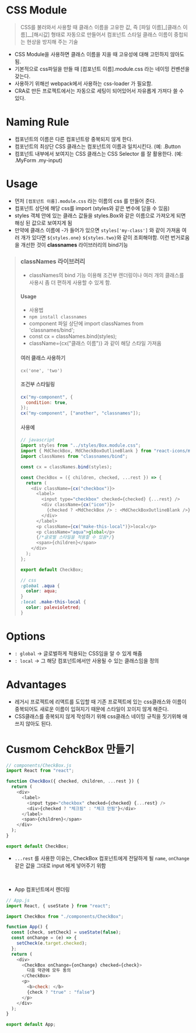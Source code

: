 # CSS Module

> CSS를 불러와서 사용할 때 클래스 이름을 고유한 값, 즉 [파일 이름]\_[클래스 이름]\_\_[해시값] 형태로 자동으로 만들어서 컴포넌트 스타일 클래스 이름이 중첩되는 현상을 방지해 주는 기술

- CSS Module을 사용하면 클래스 이름을 지을 때 고유성에 대해 고민하지 않아도 됨.
- 기본적으로 css파일을 만들 때 [컴포넌트 이름].module.css 라는 네이밍 컨벤션을 갖는다.
- 사용하기 위해선 webpack에서 사용하는 css-loader 가 필요함.
- CRA로 만든 프로젝트에서는 자동으로 세팅이 되어있어서 자유롭게 가져다 쓸 수 있다.

# Naming Rule

- 컴포넌트의 이름은 다른 컴포넌트랑 중복되지 않게 한다.
- 컴포넌트의 최상단 CSS 클래스는 컴포넌트의 이름과 일치시킨다. (예: .Button
- 컴포넌트 내부에서 보여지는 CSS 클래스는 CSS Selector 를 잘 활용한다. (예: .MyForm .my-input)

# Usage

- 먼저 `[컴포넌트 이름].module.css` 라는 이름의 css 를 만들어 준다.
- 컴포넌트 상단에 해당 css를 import (styles와 같은 변수에 담을 수 있음)
- styles 객체 안에 있는 클래스 값들을 styles.Box와 같은 이름으로 가져오게 되면 해싱 된 값으로 보여지게 됨
- 만약에 클래스 이름에 -가 들어가 있으면 `styles['my-class']` 와 같이 가져옴
  여러 개가 있다면 `${styles.one}` `${styles.two}`와 같이 조회해야함. 이런 번거로움을 개선한 것이 **classnames** 라이브러리의 bind기능

> ### classNames 라이브러리
>
> - classNames의 bind 기능 이용해 조건부 렌더링이나 여러 개의 클래스를 사용시 좀 더 편하게 사용할 수 있게 함.
>
> #### Usage
>
> - 사용법
> - `npm install classnames`
> - component 파일 상단에 import classNames from 'classnames/bind';
> - const cx = classNames.bind(styles);
> - className={cx("클래스 이름")} 과 같이 해당 스타일 가져옴
>
> #### 여러 클래스 사용하기
>
> `cx('one', 'two')`
>
> #### 조건부 스타일링
>
> ```javascript
> cx("my-component", {
>   condition: true,
> });
> cx("my-component", ["another", "classnames"]);
> ```
>
> #### 사용예
>
> ```javascript
> // javascript
> import styles from "../styles/Box.module.css";
> import { MdCheckBox, MdCheckBoxOutlineBlank } from "react-icons/md";
> import classNames from "classnames/bind";
>
> const cx = classNames.bind(styles);
>
> const CheckBox = ({ children, checked, ...rest }) => {
>   return (
>     <div className={cx("checkbox")}>
>       <label>
>         <input type="checkbox" checked={checked} {...rest} />
>         <div className={cx("icon")}>
>           {checked ? <MdCheckBox /> : <MdCheckBoxOutlineBlank />}
>         </div>
>       </label>
>       <p className={cx("make-this-local")}>local</p>
>       <p className="aqua">global</p>
>       {/*글로벌 스타일을 적용할 수 있음*/}
>       <span>{children}</span>
>     </div>
>   );
> };
>
> export default CheckBox;
> ```
>
> ```scss
> // css
> :global .aqua {
>   color: aqua;
> }
> :local .make-this-local {
>   color: palevioletred;
> }
> ```

# Options

- `: global` → 글로벌하게 적용되는 CSS임을 알 수 있게 해줌
- `: local` → 그 해당 컴포넌트에서만 사용될 수 있는 클래스임을 정의

# Advantages

- 레거시 프로젝트에 리액트를 도입할 때 기존 프로젝트에 있는 css클래스와 이름이 중복되어도 새로운 이름이 입혀지기 때문에 스타일이 꼬이지 않게 해준다.
- CSS클래스를 중복되지 않게 작성하기 위해 css클래스 네이밍 규칙을 짓기위해 애쓰지 않아도 된다.

# Cusmom CehckBox 만들기

```javascript
// components/CheckBox.js
import React from "react";

function CheckBox({ checked, children, ...rest }) {
  return (
    <div>
      <label>
        <input type="checkbox" checked={checked} {...rest} />
        <div>{checked ? "체크됨" : "체크 안됨"}</div>
      </label>
      <span>{children}</span>
    </div>
  );
}

export default CheckBox;
```

- `...rest` 를 사용한 이유는, CheckBox 컴포넌트에게 전달하게 될 `name`, `onChange` 같은 값을 그대로 input 에게 넣어주기 위함

<br>

- App 컴포넌트에서 렌더링

```javascript
// App.js
import React, { useState } from "react";

import CheckBox from "./components/CheckBox";

function App() {
  const [check, setCheck] = useState(false);
  const onChange = (e) => {
    setCheck(e.target.checked);
  };
  return (
    <div>
      <CheckBox onChange={onChange} checked={check}>
        다음 약관에 모두 동의
      </CheckBox>
      <p>
        <b>check: </b>
        {check ? "true" : "false"}
      </p>
    </div>
  );
}

export default App;
```
